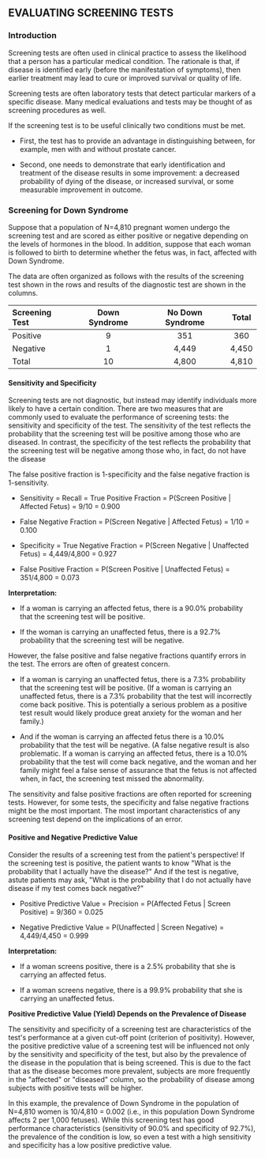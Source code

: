 ## EVALUATING SCREENING TESTS

### Introduction

Screening tests are often used in clinical practice to assess the likelihood that a person has a particular medical condition. The rationale is that, if disease is identified early (before the manifestation of symptoms), then earlier treatment may lead to cure or improved survival or quality of life.

Screening tests are often laboratory tests that detect particular markers of a specific disease. Many medical evaluations and tests may be thought of as screening procedures as well.

If the screening test is to be useful clinically two conditions must be met.

* First, the test has to provide an advantage in distinguishing between, for example, men with and without prostate cancer. 

* Second, one needs to demonstrate that early identification and treatment of the disease results in some improvement: a decreased probability of dying of the disease, or increased survival, or some measurable improvement in outcome.


### Screening for Down Syndrome

Suppose that a population of N=4,810 pregnant women undergo the screening test and are scored as either positive or negative depending on the levels of hormones in the blood. In addition, suppose that each woman is followed to birth to determine whether the fetus was, in fact, affected with Down Syndrome.

The data are often organized as follows with the results of the screening test shown in the rows and results of the diagnostic test are shown in the columns.

| Screening Test | Down Syndrome | No Down Syndrome | Total |
|:--|:--:|:--:|:--:|
| Positive | 9 | 351 | 360 |
| Negative | 1 | 4,449 | 4,450 |
| Total | 10 | 4,800 |4,810 |


#### Sensitivity and Specificity

Screening tests are not diagnostic, but instead may identify individuals more likely to have a certain condition. There are two measures that are commonly used to evaluate the performance of screening tests: the sensitivity and specificity of the test. The sensitivity of the test reflects the probability that the screening test will be positive among those who are diseased. In contrast, the specificity of the test reflects the probability that the screening test will be negative among those who, in fact, do not have the disease

The false positive fraction is 1-specificity and the false negative fraction is 1-sensitivity.

* Sensitivity = Recall = True Positive Fraction = P(Screen Positive | Affected Fetus) = 9/10 = 0.900

* False Negative Fraction = P(Screen Negative | Affected Fetus) = 1/10 = 0.100

* Specificity = True Negative Fraction = P(Screen Negative | Unaffected Fetus) = 4,449/4,800 = 0.927

* False Positive Fraction = P(Screen Positive | Unaffected Fetus) = 351/4,800 = 0.073

**Interpretation:**

* If a woman is carrying an affected fetus, there is a 90.0% probability that the screening test will be positive.

* If the woman is carrying an unaffected fetus, there is a 92.7% probability that the screening test will be negative.

However, the false positive and false negative fractions quantify errors in the test. The errors are often of greatest concern.

* If a woman is carrying an unaffected fetus, there is a 7.3% probability that the screening test will be positive. (If a woman is carrying an unaffected fetus, there is a 7.3% probability that the test will incorrectly come back positive. This is potentially a serious problem as a positive test result would likely produce great anxiety for the woman and her family.)

* And if the woman is carrying an affected fetus there is a 10.0% probability that the test will be negative. (A false negative result is also problematic. If a woman is carrying an affected fetus, there is a 10.0% probability that the test will come back negative, and the woman and her family might feel a false sense of assurance that the fetus is not affected when, in fact, the screening test missed the abnormality.

The sensitivity and false positive fractions are often reported for screening tests. However, for some tests, the specificity and false negative fractions might be the most important. The most important characteristics of any screening test depend on the implications of an error.

#### Positive and Negative Predictive Value

Consider the results of a screening test from the patient's perspective! If the screening test is positive, the patient wants to know "What is the probability that I actually have the disease?" And if the test is negative, astute patients may ask, "What is the probability that I do not actually have disease if my test comes back negative?"

* Positive Predictive Value = Precision = P(Affected Fetus | Screen Positive) = 9/360 = 0.025

* Negative Predictive Value = P(Unaffected | Screen Negative) = 4,449/4,450 = 0.999

**Interpretation:**

* If a woman screens positive, there is a 2.5% probability that she is carrying an affected fetus.

* If a woman screens negative, there is a 99.9% probability that she is carrying an unaffected fetus.

**Positive Predictive Value (Yield) Depends on the Prevalence of Disease**

The sensitivity and specificity of a screening test are characteristics of the test's performance at a given cut-off point (criterion of positivity). However, the positive predictive value of a screening test will be influenced not only by the sensitivity and specificity of the test, but also by the prevalence of the disease in the population that is being screened. This is due to the fact that as the disease becomes more prevalent, subjects are more frequently in the "affected" or "diseased" column, so the probability of disease among subjects with positive tests will be higher.

In this example, the prevalence of Down Syndrome in the population of N=4,810 women is 10/4,810 = 0.002 (i.e., in this population Down Syndrome affects 2 per 1,000 fetuses). While this screening test has good performance characteristics (sensitivity of 90.0% and specificity of 92.7%), the prevalence of the condition is low, so even a test with a high sensitivity and specificity has a low positive predictive value.
